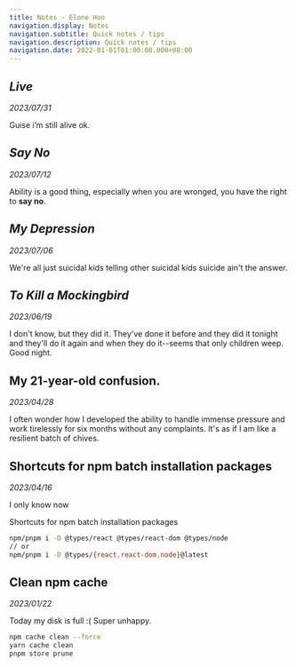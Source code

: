 ```yaml
---
title: Notes - Elone Hoo
navigation.display: Notes
navigation.subtitle: Quick notes / tips
navigation.description: Quick notes / tips
navigation.date: 2022-01-01T01:00:00.000+08:00
---
```


<article>

## *Live*

_2023/07/31_

Guise i’m still alive ok.

</article>

<article>

## *Say No*

_2023/07/12_

Ability is a good thing, especially when you are wronged, you have the right to **say no**.

</article>

<article>

## *My Depression*

_2023/07/06_

We're all just suicidal kids telling other suicidal kids suicide ain't the answer.
</article>

<article>

## *To Kill a Mockingbird*

_2023/06/19_

I don't know, but they did it. They've done it before and they did it tonight and they'll do it again and when they do it--seems that only children weep. Good night.
</article>

<article>

## My 21-year-old confusion.

_2023/04/28_

I often wonder how I developed the ability to handle immense pressure and work tirelessly for six months without any complaints. It's as if I am like a resilient batch of chives.

</article>

<article>

## Shortcuts for npm batch installation packages

_2023/04/16_

I only know now

Shortcuts for npm batch installation packages

```bash
npm/pnpm i -D @types/react @types/react-dom @types/node
// or
npm/pnpm i -D @types/{react,react-dom,node}@latest
```

</article>

<article>

## Clean npm cache

_2023/01/22_

Today my disk is full :( Super unhappy.

```bash
npm cache clean --force
yarn cache clean
pnpm store prune
```

</article>
